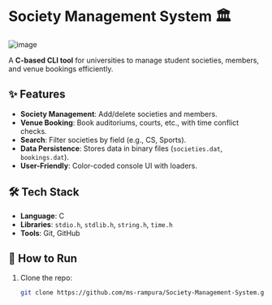 # Society Management System 🏛️  

![image](https://github.com/user-attachments/assets/7cf6f550-67a0-4e33-a3d9-b829aa610516)

A **C-based CLI tool** for universities to manage student societies, members, and venue bookings efficiently.  

## ✨ Features  
- **Society Management**: Add/delete societies and members.  
- **Venue Booking**: Book auditoriums, courts, etc., with time conflict checks.  
- **Search**: Filter societies by field (e.g., CS, Sports).  
- **Data Persistence**: Stores data in binary files (`societies.dat`, `bookings.dat`).  
- **User-Friendly**: Color-coded console UI with loaders.  

## 🛠️ Tech Stack  
- **Language**: C  
- **Libraries**: `stdio.h`, `stdlib.h`, `string.h`, `time.h`  
- **Tools**: Git, GitHub  

## 🚀 How to Run  
1. Clone the repo:  
   ```bash  
   git clone https://github.com/ms-rampura/Society-Management-System.git  
